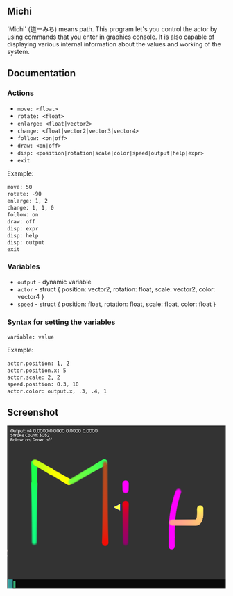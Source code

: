 ## Michi

'Michi' (道ーみち) means path. This program let's you control the actor by using commands that you enter in graphics console. It is also capable of displaying various internal information about the values and working of the system.

## Documentation
### Actions
* `move: <float>`
* `rotate: <float>`
* `enlarge: <float|vector2>`
* `change: <float|vector2|vector3|vector4>`
* `follow: <on|off>`
* `draw: <on|off>`
* `disp: <position|rotation|scale|color|speed|output|help|expr>`
* `exit`

Example:
```
move: 50
rotate: -90
enlarge: 1, 2
change: 1, 1, 0
follow: on
draw: off
disp: expr
disp: help
disp: output
exit
```

### Variables
* `output` - dynamic variable
* `actor` - struct { position: vector2, rotation: float, scale: vector2, color: vector4 }
* `speed` - struct { position: float, rotation: float, scale: float, color: float }

### Syntax for setting the variables
```
variable: value
```
Example:
```
actor.position: 1, 2
actor.position.x: 5
actor.scale: 2, 2
speed.position: 0.3, 10
actor.color: output.x, .3, .4, 1
```

## Screenshot
![Screenshot](Screenshot.png)
